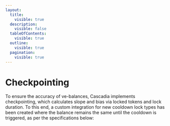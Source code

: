 ```yaml
---
layout:
  title:
    visible: true
  description:
    visible: false
  tableOfContents:
    visible: true
  outline:
    visible: true
  pagination:
    visible: true
---
```


# Checkpointing

To ensure the accuracy of ve-balances, Cascadia implements checkpointing, which calculates slope and bias via locked tokens and lock duration. To this end, a custom integration for new cooldown lock types has been created where the balance remains the same until the cooldown is triggered, as per the specifications below:

<figure><img src="https://lh5.googleusercontent.com/1-ZXf6FJlw1-oMcDqXrC3UCgmW6v_IdDah6PDFZbUFEzC-Dqbrvduu1dqW8w-Afo1sSA8tea3KLjubhLLVgKyMivihwA1hjOKyIc1f5PW3bulBSszD1Wg7q7VxIwji-3T-lBd54pFqpMr--XCPoAtqU" alt=""><figcaption></figcaption></figure>
